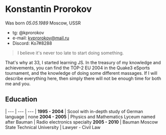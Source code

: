# Konstantin Prorokov

Was born _05.05.1989_ Moscow, USSR

* tg: @kprorokov
* e-mail: kvprorokov@mail.ru
* Discord: Ko7#8288

>I believe it's never too late to start doing something. 

That's why at 33, I started learning JS. 
In the treasury of my knowledge and achievements, you can find the TOP-2 EU 2004 in the Quake3 eSports tournament, 
and the knowledge of doing some different massages. If I will describe everything here, then simply there will 
not be enough time for both me and you.

## Education

| --- | --- | --- |
__1995 - 2004__ | Scool with in-depth study of German language | none
__2004 - 2005__ | Physics and Mathematics Lyceum named after Bauman | Radio electronics specialty
__2005 - 2010__ | Bauman Moscow State Technical University | Lawyer - Civil Law
